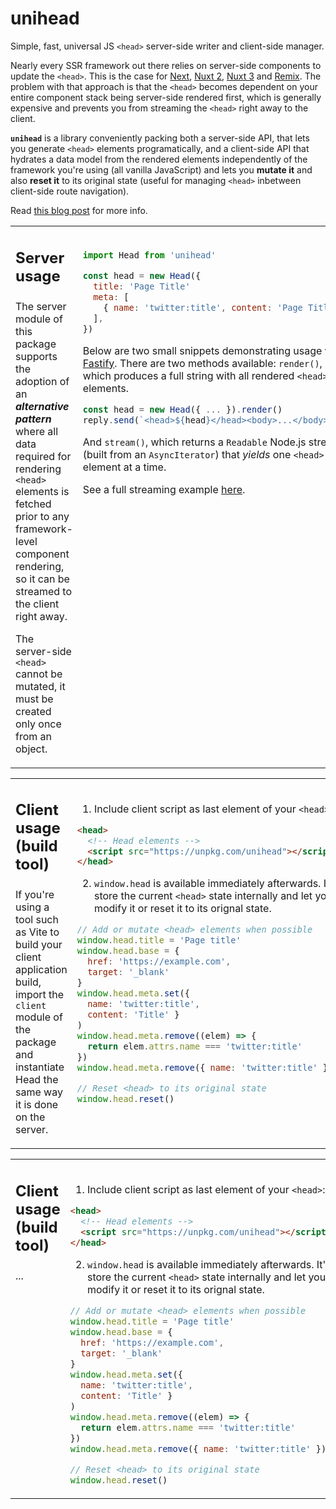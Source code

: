 # unihead

Simple, fast, universal JS `<head>` server-side writer and client-side manager.

Nearly every SSR framework out there relies on server-side components to update the `<head>`. This is the case for [Next][1], [Nuxt 2][2], [Nuxt 3][3] and [Remix][4]. The problem with that approach is that the `<head>` becomes dependent on your entire component stack being server-side rendered first, which is generally expensive and prevents you from streaming the `<head>` right away to the client. 

**`unihead`** is a library conveniently packing both a server-side API, that lets you generate `<head>` elements programatically, and a client-side API that hydrates a data model from the rendered elements independently of the framework you're using (all vanilla JavaScript) and lets you **mutate it** and also **reset it** to its original state (useful for managing `<head>` inbetween client-side route navigation). 

Read [this blog post]() for more info.

[1]: https://nuxtjs.org/docs/components-glossary/head/
[2]: https://v3.nuxtjs.org/guide/features/head-management
[3]: https://github.com/remix-run/remix/blob/main/packages/remix-react/components.tsx#L650
[4]: https://nextjs.org/docs/api-reference/next/head


<table>
<tr>
<td width="300px" valign="top">

<h2>

**Server usage**

</h2>

The server module of this package supports the adoption of an **_alternative pattern_** where all data required for rendering `<head>` elements is fetched prior to any framework-level component rendering, so it can be streamed to the client right away. 

The server-side `<head>` cannot be mutated, it must be created only once from an object.

</td>
<td valign="top"><br>

```js
import Head from 'unihead'

const head = new Head({
  title: 'Page Title'
  meta: [
    { name: 'twitter:title', content: 'Page Title' }
  ],
})
```

Below are two small snippets demonstrating usage with [Fastify](https://fastify.io/). 
There are two methods available: `render()`, which produces a full string with all rendered `<head>` elements.


```js
const head = new Head({ ... }).render()
reply.send(`<head>${head}</head><body>...</body>`)
```
  
And `stream()`, which returns a `Readable` Node.js stream (built from an `AsyncIterator`) that _yields_ one `<head>` element at a time. 

See a full streaming example [here]().

</td>
</tr>
</table>

<table>
<tr>
<td width="300px" valign="top">

<h2>

**Client usage (build tool)**

</h2>

If you're using a tool such as Vite to build your client application build, import the `client` module of the package and instantiate Head the same way it is done on the server.

</td>
<td valign="top"><br>

1. Include client script as last element of your `<head>`:

```html
<head>
  <!-- Head elements -->
  <script src="https://unpkg.com/unihead"></script>
</head>
```

2. `window.head` is available immediately afterwards. It'll store the current 
`<head>` state internally and let you modify it or reset it to its orignal state.

```js
// Add or mutate <head> elements when possible
window.head.title = 'Page title'
window.head.base = {
  href: 'https://example.com',
  target: '_blank'
}
window.head.meta.set({
  name: 'twitter:title',
  content: 'Title' }
)
window.head.meta.remove((elem) => {
  return elem.attrs.name === 'twitter:title'
})
window.head.meta.remove({ name: 'twitter:title' })

// Reset <head> to its original state
window.head.reset()
```


</td>
</tr>
</table>


<table>
<tr>
<td width="300px" valign="top">

<h2>

**Client usage (build tool)**

</h2>

...

</td>
<td valign="top"><br>

1. Include client script as last element of your `<head>`:

```html
<head>
  <!-- Head elements -->
  <script src="https://unpkg.com/unihead"></script>
</head>
```

2. `window.head` is available immediately afterwards. It'll store the current 
`<head>` state internally and let you modify it or reset it to its orignal state.

```js
// Add or mutate <head> elements when possible
window.head.title = 'Page title'
window.head.base = {
  href: 'https://example.com',
  target: '_blank'
}
window.head.meta.set({
  name: 'twitter:title',
  content: 'Title' }
)
window.head.meta.remove((elem) => {
  return elem.attrs.name === 'twitter:title'
})
window.head.meta.remove({ name: 'twitter:title' })

// Reset <head> to its original state
window.head.reset()
```


</td>
</tr>
</table>

